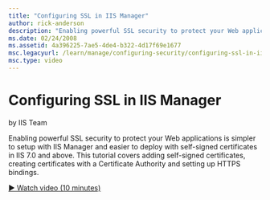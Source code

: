 ```yaml
---
title: "Configuring SSL in IIS Manager"
author: rick-anderson
description: "Enabling powerful SSL security to protect your Web applications is simpler to setup with IIS Manager and easier to deploy with self-signed certificates in II..."
ms.date: 02/24/2008
ms.assetid: 4a396225-7ae5-4de4-b322-4d17f69e1677
msc.legacyurl: /learn/manage/configuring-security/configuring-ssl-in-iis-manager
msc.type: video
---
```

# Configuring SSL in IIS Manager

by IIS Team

Enabling powerful SSL security to protect your Web applications is simpler to setup with IIS Manager and easier to deploy with self-signed certificates in IIS 7.0 and above. This tutorial covers adding self-signed certificates, creating certificates with a Certificate Authority and setting up HTTPS bindings.

[&#9654; Watch video (10 minutes)](https://channel9.msdn.com/Blogs/IIS-NET-Site-Videos/configuring-ssl-in-iis-manager)
